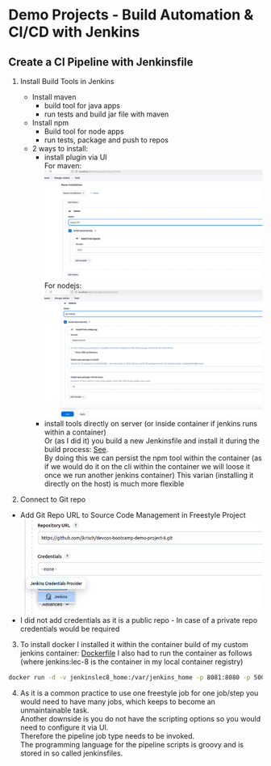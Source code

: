 # Demo Projects - Build Automation & CI/CD with Jenkins

## Create a CI Pipeline with Jenkinsfile
1. Install Build Tools in Jenkins
    * Install maven 
        * build tool for java apps
        * run tests and build jar file with maven
    * Install npm
        * Build tool for node apps
        * run tests, package and push to repos 
    * 2 ways to install:
        * install plugin via UI <br>
          For maven:<br>
          ![maven tool](image.png)<br>
          For nodejs:<br>
          ![nodejs](image-1.png)
        * install tools directly on server (or inside container if jenkins runs within a container) <br>
          Or (as I did it) you build a new Jenkinsfile and install it during the build process: [See](./Dockerfile_Jenkins_Container). <br>
          By doing this we can persist the npm tool within the container (as if we would do it on the cli within the container we will loose it once we run another jenkins container)
          This varian (installing it directly on the host) is much more flexible

2. Connect to Git repo
  * Add Git Repo URL to Source Code Management in Freestyle Project <br>
  ![git repo](image-2.png)
  * I did not add credentials as it is a public repo - In case of a private repo credentials would be required

3. To install docker I installed it within the container build of my custom jenkins container: [Dockerfile](./Dockerfile_Jenkins_Container)
I also had to run the container as follows (where jenkins:lec-8 is the container in my local container registry)
```bash
docker run -d -v jenkinslec8_home:/var/jenkins_home -p 8081:8080 -p 50000:50000 -v /var/run/docker.sock:/var/run/docker.sock --restart=on-failure --name jenkins-controller-lec8 jenkins:lec-8
```

4. As it is a common practice to use one freestyle job for one job/step you would need to have many jobs, which keeps to become an unmaintainable task. <br>
   Another downside is you do not have the scripting options so you would need to configure it via UI.<br>
   Therefore the pipeline job type needs to be invoked.<br>
   The programming language for the pipeline scripts is groovy and is stored in so called jenkinsfiles.<br>
   

   